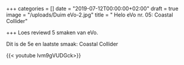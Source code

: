 +++
categories = []
date = "2019-07-12T00:00:00+02:00"
draft = true
image = "/uploads/Duim eVo-2.jpg"
title = " Helo eVo nr. 05: Coastal Collider"

+++
Loes reviewd 5 smaken van eVo. 

Dit is de 5e en laatste smaak: Coastal Collider

{{< youtube lvm9gVUDGck>}}